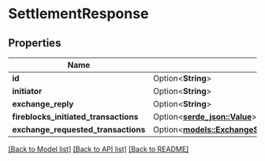 # SettlementResponse

## Properties

Name | Type | Description | Notes
------------ | ------------- | ------------- | -------------
**id** | Option<**String**> |  | [optional]
**initiator** | Option<**String**> |  | [optional]
**exchange_reply** | Option<**String**> |  | [optional]
**fireblocks_initiated_transactions** | Option<[**serde_json::Value**](.md)> |  | [optional]
**exchange_requested_transactions** | Option<[**models::ExchangeSettlementTransactionsResponse**](ExchangeSettlementTransactionsResponse.md)> |  | [optional]

[[Back to Model list]](../README.md#documentation-for-models) [[Back to API list]](../README.md#documentation-for-api-endpoints) [[Back to README]](../README.md)


